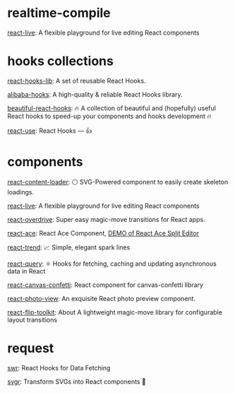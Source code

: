 # realtime-compile

[react-live](https://github.com/FormidableLabs/react-live): A flexible playground for live editing React components

# hooks collections

[react-hooks-lib](https://github.com/beizhedenglong/react-hooks-lib): A set of reusable React Hooks.

[alibaba-hooks](https://github.com/alibaba/hooks): A high-quality & reliable React Hooks library.

[beautiful-react-hooks](https://github.com/antonioru/beautiful-react-hooks): 🔥 A collection of beautiful and (hopefully) useful React hooks to speed-up your components and hooks development 🔥

[react-use](https://github.com/streamich/react-use): React Hooks — 👍

# components

[react-content-loader](https://github.com/danilowoz/react-content-loader): ⚪ SVG-Powered component to easily create skeleton loadings.

[react-live](https://github.com/FormidableLabs/react-live): A flexible playground for live editing React components

[react-overdrive](https://github.com/berzniz/react-overdrive): Super easy magic-move transitions for React apps.

[react-ace](https://github.com/securingsincity/react-ace): React Ace Component, [DEMO of React Ace Split Editor](https://securingsincity.github.io/react-ace/split.html)

[react-trend](https://github.com/unsplash/react-trend): 📈 Simple, elegant spark lines

[react-query](https://github.com/tannerlinsley/react-query): ⚛️ Hooks for fetching, caching and updating asynchronous data in React

[react-canvas-confetti](https://github.com/ulitcos/react-canvas-confetti): React component for canvas-confetti library

[react-photo-view](https://github.com/MinJieLiu/react-photo-view): An exquisite React photo preview component.

[react-flip-toolkit](https://github.com/aholachek/react-flip-toolkit): About A lightweight magic-move library for configurable layout transitions

# request

[swr](https://github.com/vercel/swr): React Hooks for Data Fetching

[svgr](https://github.com/gregberge/svgr): Transform SVGs into React components 🦁

